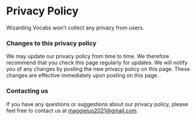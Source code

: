 # Privacy Policy

Wizarding Vocabs won't collect any privacy from users.

### Changes to this privacy policy

We may update our privacy policy from time to time. We therefore recommend that you check this page regularly for updates. We will notify you of any changes by posting the new privacy policy on this page. These changes are effective immediately upon posting on this page.

### Contacting us

If you have any questions or suggestions about our privacy policy, please feel free to contact us at maggieluo2021@gmail.com.
